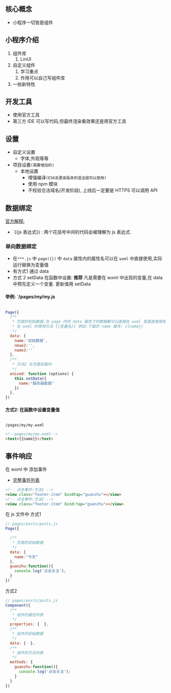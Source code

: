 ## 核心概念

- 小程序一切皆是组件

## 小程序介绍

1. 组件库
   1. LinUI
2. 自定义组件
   1. 学习重点
   2. 作用可以自己写组件库
3. 一些新特性



## 开发工具

- 使用官方工具
- 第三方 IDE 可以写代码,但最终渲染看效果还是用官方工具



## 设置

- 自定义设置
  - 字体,外观等等
- 项目设置`(需要增加的)`
  - 本地设置
    - 增强编译`(ES6及更高版本的语法就可以使用)`
    - 使用 npm 模块
    - 不校验合法域名(开发阶段), 上线后一定要是 HTTPS 可以调用 API



## 数据绑定

[官方解释:](https://developers.weixin.qq.com/miniprogram/dev/reference/wxml/data.html) 

- `{{js 表达式}} : 两个花括号中间的代码会被理解为 js 表达式.

### 单向数据绑定

- 在`***.js` 中 `page({})` 中 `data` 属性内的属性名可以在 `wxml` 中直接使用,实际运行替换为变量值
- 有方式1 通过 data
- 方式 2 setData 在函数中设置: **推荐** 凡是需要在 wxml 中出现的变量,在 data 中预先定义一个变量. 更新值用 setData

#### 举例: `/pages/my/my.js

```js

Page({
  /**
   * 页面的初始数据,在 page 内的 data 属性下的数据都可以直接在 wxml 里面直接使用
   * 在 wxml 的使用方法 {{变量名}} 例如:下面的 name 属性: {{name}}
   */
  data: {
    name:'初始数据',
    nmae2:'',
    name3:''
  },
  /**
   * 方式2 在页面加载时
   */
  onLoad: function (options) {
    this.setData({
      name:"服务器数据"
    })
  },
})
```

#### 方式2: 在函数中设置变量值



```js
```



`/pages/my/my.wxml`

```html
<!--pages/my/my.wxml-->
<text>{{name}}</text>

```



## 事件响应

在 wxml 中 添加事件

- [完整事件列表](https://developers.weixin.qq.com/miniprogram/dev/framework/view/wxml/event.html) 

```html
<!-- 点击事件:方法1 -->
<view class="footer-item" bindtap="guanzhu"></view>
<!-- 点击事件:方法2 -->
<view class="footer-item" bind:tap="guanzhu"></view>
```

在 js 文件中 方式1

```js
// pages/posts/posts.js
Page({

  /**
   * 页面的初始数据
   */
  data: {
    name:"今天"
  },
  guanzhu:function(){
    console.log('点击关注');
  }
})
```



方式2

```js
// pages/posts/posts.js
Component({
  /**
   * 组件的属性列表
   */
  properties: {  },
  /**
   * 组件的初始数据
   */
  data: {  },
  /**
   * 组件的方法列表
   */
  methods: {
    guanzhu:function(){
      console.log('点击关注');
    }
  }
})
```



